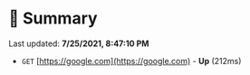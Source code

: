 # 📖 Summary
Last updated: **7/25/2021, 8:47:10 PM**

- `GET` [https://google.com](https://google.com) - **Up** (212ms)
